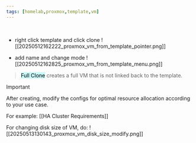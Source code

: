 ```yaml
---
tags: [homelab,proxmox,template,vm]
---
```


</br>

- right click template and click clone
![[20250512162222_proxmox_vm_from_template_pointer.png]]

- add name and change mode
![[20250512162825_proxmox_vm_from_template_menu.png]]

> <mark style="background: #ABF7F7A6;">Full Clone</mark> creates a full VM that is not linked back to the template.

> [!important] 
> After creating, modify the configs for optimal resource allocation according to your use case.
> 
> For example: [[HA Cluster Requirements]]
> 
> For changing disk size of VM, do:
> ![[20250513130143_proxmox_vm_disk_size_modify.png]]

